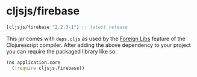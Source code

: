 # cljsjs/firebase

[](dependency)
```clojure
[cljsjs/firebase "2.2.3-1"] ;; latest release
```
[](/dependency)

This jar comes with `deps.cljs` as used by the [Foreign Libs][flibs] feature
of the Clojurescript compiler. After adding the above dependency to your project
you can require the packaged library like so:

```clojure
(ns application.core
  (:require cljsjs.firebase))
```

[flibs]: https://github.com/clojure/clojurescript/wiki/Foreign-Dependencies
